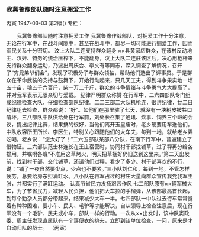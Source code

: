 ### 我冀鲁豫部队随时注意拥爱工作
丙寅
1947-03-03
第2版()
专栏：

　　我冀鲁豫部队随时注意拥爱工作
    我冀鲁豫作战部队，对拥爱工作十分注意，无论在行军中，在战斗间隙中，甚至在战斗中，都尽一切可能进行拥爱工作，因而军民关系十分密切。
    汶上大队二连支持群众翻身
    ××县黄家店群众，在该村反动地主、汉奸、特务的统治压榨下，不能翻身，汶上大队二连驻该区后，决心用枪杆来支持群众翻身运动，乃派出周庆合、李文有等同志，深入调查了解情况，召开了“穷兄弟爷们会”，发现了积极分子与群众领袖，帮助他们选出了评事员。于是群众在革命武装的支持与鼓舞下，开始行动起来，只几天工夫，得到斗争果实地一顷五十亩，粮五千六百斤，柴一万二千斤，群众的斗争情绪与斗争勇气大大提高了，并对我军表示无限亲切与爱戴。
    纪律严明群众称赞
    在行军中，二六四部队专门组成纪律检查大队，仔细检查部队纪律。二二三部二大队机枪连，很讲纪律，廿二日纪律组去检查，群众都说：“好”。如他们在那里驻了七天，就没有一块树皮被牲口啃坏。三八部队中队供给处在行军前，刘处长召集了通讯、炊事、饲养三个班的会议，提出纪律比赛，结果搞的很好，当他们离开玉皇庙时，老乡硬要用车送他们。中队收容所王所长、李医生，特别关心跟随他们的大车夫，每到一地，就给老乡弄吃喝，老乡说：“您太好了！”二六五部队某部八分队，在南下行军中，普遍建立了借物证。三六部队范士林连长在王庄宿营时，协同村干部找铺草，过了秤再分给各排用，并嘱咐各班“不准用这草烤火，明天把草捆好仍旧送到这里来。”第二天出发前，找到村干部，交代铺草，还请他们过秤，看少了多少。村干部喜欢的不行，说：“铺了一夜自然要少点，少点也不要紧。”三小队刘仁和，每到一地，不管怎样疲劳，总要给房东担满缸水。八小队在蒋军占过的村庄大量向群众宣传我党我军主张，并都实行了满缸运动。
    认真节省民力发扬艰苦作风
    七二部队原有××辆军械大车，为了节省民力，减轻人民负担，他们把大车拉的手榴弹，从该部最高首长起，到每个勤杂人员都分带起来，结果减少大车一半。七四部队一中队过去行车常常觉着有种种困难，要小车、民夫、毛驴等才能解决，自从领导上检查注意后，现在行军没有一个毛驴、民夫或小车，部队一样的行动。一次从××出发时，该中队窦政委、周主任发现直属队有一个穿便衣的挑夫，立即到该单位检查，一问，原来是才自动归队的战士。
                （丙寅）
